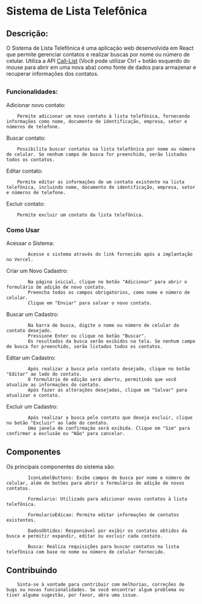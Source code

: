 # Sistema de Lista Telefônica

## Descrição:
        
O Sistema de Lista Telefônica é uma aplicação web desenvolvida em React
que permite gerenciar contatos e realizar buscas por nome ou número de celular. 
Utiliza a API [Call-List](**https://github.com/MagalhaesVini/Call-List-API/blob/main/README.md**)
(Você pode utilizar Ctrl + botão esquerdo do mouse para abrir em uma nova aba) como fonte de dados para armazenar e recuperar informações dos contatos.

##

  ### Funcionalidades:

Adicionar novo contato: 
        
        Permite adicionar um novo contato à lista telefônica, fornecendo informações como nome, documento de identificação, empresa, setor e números de telefone.

Buscar contato: 
        
        Possibilita buscar contatos na lista telefônica por nome ou número de celular. Se nenhum campo de busca for preenchido, serão listados todos os contatos.

Editar contato:

        Permite editar as informações de um contato existente na lista telefônica, incluindo nome, documento de identificação, empresa, setor e números de telefone.

Excluir contato: 
        
        Permite excluir um contato da lista telefônica.

   ### Como Usar

  Acessar o Sistema:

            Acesse o sistema através do link fornecido após a implantação no Vercel.
            
  Criar um Novo Cadastro:

            Na página inicial, clique no botão "Adicionar" para abrir o formulário de adição de novo contato.
            Preencha todos os campos obrigatórios, como nome e número de celular.
            Clique em "Enviar" para salvar o novo contato.

  Buscar um Cadastro:

            Na barra de busca, digite o nome ou número de celular do contato desejado.
            Pressione Enter ou clique no botão "Buscar".
            Os resultados da busca serão exibidos na tela. Se nenhum campo de busca for preenchido, serão listados todos os contatos.

   Editar um Cadastro:

            Após realizar a busca pelo contato desejado, clique no botão "Editar" ao lado do contato.
            O formulário de edição será aberto, permitindo que você atualize as informações do contato.
            Após fazer as alterações desejadas, clique em "Salvar" para atualizar o contato.
            
  Excluir um Cadastro:

            Após realizar a busca pelo contato que deseja excluir, clique no botão "Excluir" ao lado do contato.
            Uma janela de confirmação será exibida. Clique em "Sim" para confirmar a exclusão ou "Não" para cancelar.

  ## Componentes
  
  Os principais componentes do sistema são:

            IconLabelButtons: Exibe campos de busca por nome e número de celular, além de botões para abrir o formulário de adição de novos contatos.
            
            Formulario: Utilizado para adicionar novos contatos à lista telefônica.
            
            FormularioEdicao: Permite editar informações de contatos existentes.
            
            DadosObtidos: Responsável por exibir os contatos obtidos da busca e permitir expandir, editar ou excluir cada contato.
            
            Busca: Realiza requisições para buscar contatos na lista telefônica com base no nome ou número de celular fornecido.

  ## Contribuindo

        Sinta-se à vontade para contribuir com melhorias, correções de bugs ou novas funcionalidades. Se você encontrar algum problema ou tiver alguma sugestão, por favor, abra uma issue.
        
